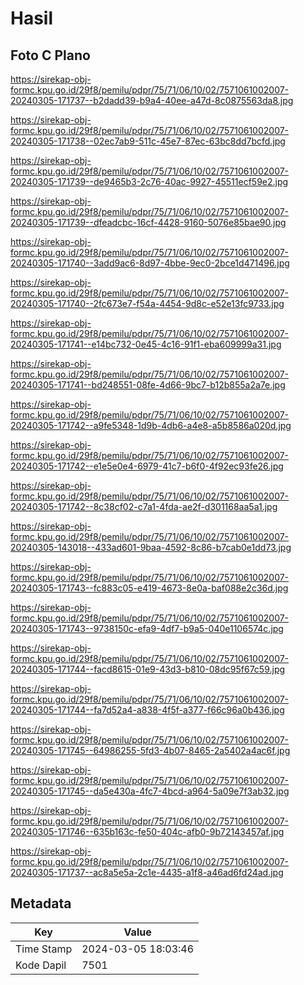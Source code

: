 # Hasil

## Foto C Plano

https://sirekap-obj-formc.kpu.go.id/29f8/pemilu/pdpr/75/71/06/10/02/7571061002007-20240305-171737--b2dadd39-b9a4-40ee-a47d-8c0875563da8.jpg

https://sirekap-obj-formc.kpu.go.id/29f8/pemilu/pdpr/75/71/06/10/02/7571061002007-20240305-171738--02ec7ab9-511c-45e7-87ec-63bc8dd7bcfd.jpg

https://sirekap-obj-formc.kpu.go.id/29f8/pemilu/pdpr/75/71/06/10/02/7571061002007-20240305-171739--de9465b3-2c76-40ac-9927-45511ecf59e2.jpg

https://sirekap-obj-formc.kpu.go.id/29f8/pemilu/pdpr/75/71/06/10/02/7571061002007-20240305-171739--dfeadcbc-16cf-4428-9160-5076e85bae90.jpg

https://sirekap-obj-formc.kpu.go.id/29f8/pemilu/pdpr/75/71/06/10/02/7571061002007-20240305-171740--3add9ac6-8d97-4bbe-9ec0-2bce1d471496.jpg

https://sirekap-obj-formc.kpu.go.id/29f8/pemilu/pdpr/75/71/06/10/02/7571061002007-20240305-171740--2fc673e7-f54a-4454-9d8c-e52e13fc9733.jpg

https://sirekap-obj-formc.kpu.go.id/29f8/pemilu/pdpr/75/71/06/10/02/7571061002007-20240305-171741--e14bc732-0e45-4c16-91f1-eba609999a31.jpg

https://sirekap-obj-formc.kpu.go.id/29f8/pemilu/pdpr/75/71/06/10/02/7571061002007-20240305-171741--bd248551-08fe-4d66-9bc7-b12b855a2a7e.jpg

https://sirekap-obj-formc.kpu.go.id/29f8/pemilu/pdpr/75/71/06/10/02/7571061002007-20240305-171742--a9fe5348-1d9b-4db6-a4e8-a5b8586a020d.jpg

https://sirekap-obj-formc.kpu.go.id/29f8/pemilu/pdpr/75/71/06/10/02/7571061002007-20240305-171742--e1e5e0e4-6979-41c7-b6f0-4f92ec93fe26.jpg

https://sirekap-obj-formc.kpu.go.id/29f8/pemilu/pdpr/75/71/06/10/02/7571061002007-20240305-171742--8c38cf02-c7a1-4fda-ae2f-d301168aa5a1.jpg

https://sirekap-obj-formc.kpu.go.id/29f8/pemilu/pdpr/75/71/06/10/02/7571061002007-20240305-143018--433ad601-9baa-4592-8c86-b7cab0e1dd73.jpg

https://sirekap-obj-formc.kpu.go.id/29f8/pemilu/pdpr/75/71/06/10/02/7571061002007-20240305-171743--fc883c05-e419-4673-8e0a-baf088e2c36d.jpg

https://sirekap-obj-formc.kpu.go.id/29f8/pemilu/pdpr/75/71/06/10/02/7571061002007-20240305-171743--9738150c-efa9-4df7-b9a5-040e1106574c.jpg

https://sirekap-obj-formc.kpu.go.id/29f8/pemilu/pdpr/75/71/06/10/02/7571061002007-20240305-171744--facd8615-01e9-43d3-b810-08dc95f67c59.jpg

https://sirekap-obj-formc.kpu.go.id/29f8/pemilu/pdpr/75/71/06/10/02/7571061002007-20240305-171744--fa7d52a4-a838-4f5f-a377-f66c96a0b436.jpg

https://sirekap-obj-formc.kpu.go.id/29f8/pemilu/pdpr/75/71/06/10/02/7571061002007-20240305-171745--64986255-5fd3-4b07-8465-2a5402a4ac6f.jpg

https://sirekap-obj-formc.kpu.go.id/29f8/pemilu/pdpr/75/71/06/10/02/7571061002007-20240305-171745--da5e430a-4fc7-4bcd-a964-5a09e7f3ab32.jpg

https://sirekap-obj-formc.kpu.go.id/29f8/pemilu/pdpr/75/71/06/10/02/7571061002007-20240305-171746--635b163c-fe50-404c-afb0-9b72143457af.jpg

https://sirekap-obj-formc.kpu.go.id/29f8/pemilu/pdpr/75/71/06/10/02/7571061002007-20240305-171737--ac8a5e5a-2c1e-4435-a1f8-a46ad6fd24ad.jpg


## Metadata

| Key        | Value               |
| ---------- | ------------------- |
| Time Stamp | 2024-03-05 18:03:46 |
| Kode Dapil | 7501                |



